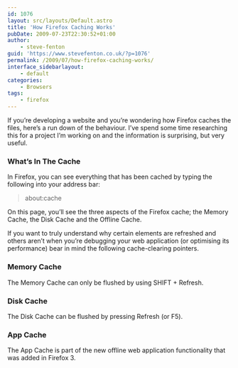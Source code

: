 ```yaml
---
id: 1076
layout: src/layouts/Default.astro
title: 'How Firefox Caching Works'
pubDate: 2009-07-23T22:30:52+01:00
author:
    - steve-fenton
guid: 'https://www.stevefenton.co.uk/?p=1076'
permalink: /2009/07/how-firefox-caching-works/
interface_sidebarlayout:
    - default
categories:
    - Browsers
tags:
    - firefox
---
```


If you’re developing a website and you’re wondering how Firefox caches the files, here’s a run down of the behaviour. I’ve spend some time researching this for a project I’m working on and the information is surprising, but very useful.

### What’s In The Cache

In Firefox, you can see everything that has been cached by typing the following into your address bar:

> about:cache

On this page, you’ll see the three aspects of the Firefox cache; the Memory Cache, the Disk Cache and the Offline Cache.

If you want to truly understand why certain elements are refreshed and others aren’t when you’re debugging your web application (or optimising its performance) bear in mind the following cache-clearing pointers.

### Memory Cache

The Memory Cache can only be flushed by using SHIFT + Refresh.

### Disk Cache

The Disk Cache can be flushed by pressing Refresh (or F5).

### App Cache

The App Cache is part of the new offline web application functionality that was added in Firefox 3.